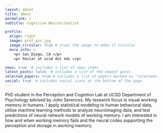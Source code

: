 ```yaml
---
layout: about
title: about
permalink: /
subtitle: Cognitive Neuroscientist

profile:
  align: right
  image: prof_pic.jpg
  image_circular: true # crops the image to make it circular
  more_info: >
    <p> San Diego, CA </p>
    <p> hkular at ucsd dot edu </p>

news: true  # includes a list of news items
latest_posts: false  # includes a list of the newest posts
selected_papers: true # includes a list of papers marked as "selected={true}"
social: true  # includes social icons at the bottom of the page
---
```


PhD student in the Perception and Cognition Lab at UCSD Department of Psychology advised by John Serences. My research focus is visual working memory in humans. I apply statistical modeling to human behavioral data, utilize machine learning methods to analyze neuroimaging data, and test predictions of neural network models of working memory. I am interested in how and when working memory fails and the neural codes supporting the perception and storage in working memory. 



